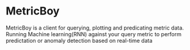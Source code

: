 # MetricBoy
MetricBoy is a client for querying, plotting and predicating metric data. Running Machine learning(RNN) against your query metric to perform predictation or anomaly detection based on real-time data

